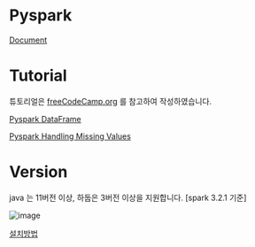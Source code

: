 # Pyspark

[Document][doclink]

[doclink]: https://spark-korea.github.io/docs/

# Tutorial

튜토리얼은 [freeCodeCamp.org][utvlink] 를 참고하여 작성하였습니다. 

[utvlink]: https://www.youtube.com/channel/UC8butISFwT-Wl7EV0hUK0BQ

[Pyspark DataFrame][pslink]

[pslink]: https://github.com/ceo21ckim/Pyspark/blob/main/Tutorial/PySpark%20DataFrame.ipynb

[Pyspark Handling Missing Values][mvlink]

[mvlink]: https://github.com/ceo21ckim/Pyspark/blob/main/Tutorial/Pyspark%20Handling%20Missing%20Values.ipynb


# Version

java 는 11버전 이상, 하둡은 3버전 이상을 지원합니다. [spark 3.2.1 기준]

![image](https://user-images.githubusercontent.com/60685175/154402235-58190eea-e7d1-417d-8a37-cac73a5c7bce.png)

[설치방법][installlink]

[installlink]: https://ok-lab.tistory.com/107

